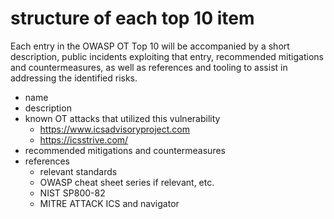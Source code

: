 # structure of each top 10 item

Each entry in the OWASP OT Top 10 will be accompanied by a short description, public incidents exploiting that entry, recommended mitigations and countermeasures, as well as references and tooling to assist in addressing the identified risks.

- name
- description
- known OT attacks that utilized this vulnerability
  - https://www.icsadvisoryproject.com
  - https://icsstrive.com/
- recommended mitigations and countermeasures
- references
  - relevant standards
  - OWASP cheat sheet series if relevant, etc.
  - NIST SP800-82
  - MITRE ATTACK ICS and navigator
